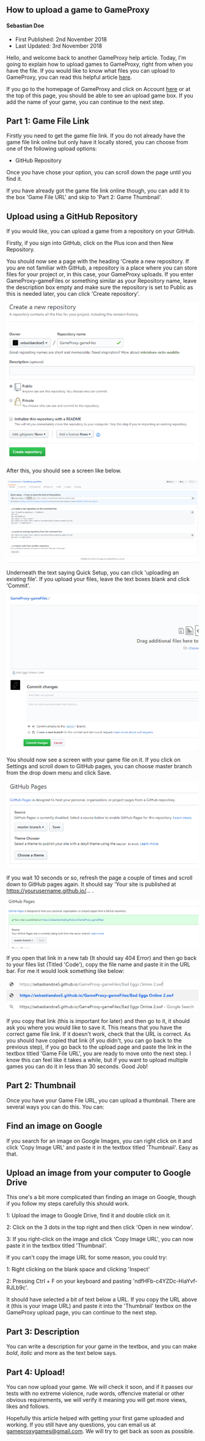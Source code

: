 ## How to upload a game to GameProxy
#### Sebastian Doe
* First Published: 2nd November 2018
* Last Updated: 3rd November 2018

Hello, and welcome back to another GameProxy help article. Today, I'm going to explain how to upload games to GameProxy, right from when you have the file. If you would like to know what files you can upload to GameProxy, you can read this helpful article [here](https://gameproxy.github.io/help/index.html?article=0001-supportedFileTypes.md).

If you go to the homepage of GameProxy and click on Account [here](https://gameproxy.github.io/account.html) or at the top of this page, you should be able to see an upload game box. If you add the name of your game, you can continue to the next step.


## Part 1: Game File Link


Firstly you need to get the game file link. If you do not already have the game file link online but only have it locally stored, you can choose from one of the following upload options:

* GitHub Repository

Once you have chose your option, you can scroll down the page until you find it.

If you have already got the game file link online though, you can add it to the box 'Game File URL' and skip to 'Part 2: Game Thumbnail'.

## Upload using a GitHub Repository

If you would like, you can upload a game from a repository on your GitHub.

Firstly, if you sign into GitHub, click on the Plus icon and then New Repository. 

You should now see a page with the heading 'Create a new repository. If you are not familiar with GitHub, a repository is a place where you can store files for your project or, in this case, your GameProxy uploads. If you enter GameProxy-gameFiles or something similar as your Repository name, leave the description box empty and make sure the repository is set to Public as this is needed later, you can click 'Create repository'.


![Create a new repository](/media/Help%20Centre/Article%200004/CreateNewRepository.PNG)

After this, you should see a screen like below.


![Quick Setup](/media/Help%20Centre/Article%200004/QuickSetup.PNG)

Underneath the text saying Quick Setup, you can click 'uploading an existing file'. If you upload your files, leave the text boxes blank and click 'Commit'.


![Upload Files](/media/Help%20Centre/Article%200004/UploadFiles.PNG)

You should now see a screen with your game file on it. If you click on Settings and scroll down to GitHub pages, you can choose master branch from the drop down menu and click Save.


![GitHub Pages](/media/Help%20Centre/Article%200004/GitHubPages.PNG)

If you wait 10 seconds or so, refresh the page a couple of times and scroll down to GitHub pages again. It should say 'Your site is published at https://yourusername.github.io/... .


![Site Published](/media/Help%20Centre/Article%200004/SitePublished.PNG)

If you open that link in a new tab (It should say 404 Error) and then go back to your files list (Titled 'Code'), copy the file name and paste it in the URL bar. For me it would look something like below:


![Game File URL](/media/Help%20Centre/Article%200004/URL.PNG)

If you copy that link (this is important for later) and then go to it, it should ask you where you would like to save it. This means that you have the correct game file link. If it doesn't work, check that the URL is correct. As you should have copied that link (if you didn't, you can go back to the previous step), if you go back to the upload page and paste the link in the textbox titled 'Game File URL', you are ready to move onto the next step. I know this can feel like it takes a while, but if you want to upload multiple games you can do it in less than 30 seconds. Good Job!


## Part 2: Thumbnail


Once you have your Game File URL, you can upload a thumbnail. There are several ways you can do this. You can:

## Find an image on Google

If you search for an image on Google Images, you can right click on it and click 'Copy Image URL' and paste it in the textbox titled 'Thumbnail'. Easy as that.

## Upload an image from your computer to Google Drive

This one's a bit more complicated than finding an image on Google, though if you follow my steps carefully this should work.

1: Upload the image to Google Drive, find it and double click on it.

2: Click on the 3 dots in the top right and then click 'Open in new window'.

3: If you right-click on the image and click 'Copy Image URL',
you can now paste it in the textbox titled 'Thumbnail'.

If you can't copy the image URL for some reason, you could try:

1: Right clicking on the blank space and clicking 'Inspect'

2: Pressing Ctrl + F on your keyboard and pasting 'ndfHFb-c4YZDc-HiaYvf-RJLb9c'.

It should have selected a bit of text below a URL. If you copy the URL above it (this is your image URL) and paste it into the 'Thumbnail' textbox on the GameProxy upload page, you can continue to the next step.


## Part 3: Description


You can write a description for your game in the textbox, and you can make *bold*, _italic_ and more as the text below says.


## Part 4: Upload!


You can now upload your game. We will check it soon, and if it passes our tests with no extreme violence, rude words, offencive material or other obvious requirements, we will verify it meaning you will get more views, likes and follows.

Hopefully this article helped with getting your first game uploaded and working. If you still have any questions, you can email us at [gameproxygames@gmail.com](mailto:gameproxygames@gmail.com). We will try to get back as soon as possible.